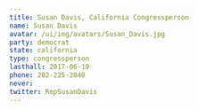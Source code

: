 ```yaml
---
title: Susan Davis, California Congressperson
name: Susan Davis
avatar: /ui/img/avatars/Susan_Davis.jpg
party: democrat
state: california
type: congressperson
lasthall: 2017-06-19
phone: 202-225-2040
never: 
twitter: RepSusanDavis
---
```

